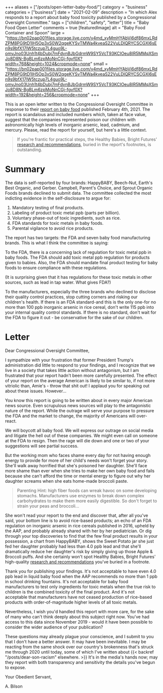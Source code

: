 +++
aliases = ["/posts/open-letter-baby-food/"]
category = "business"
categories = ["business"]
date = "2021-02-09"
description = "In which Alex responds to a report about baby food toxicity published by a Congressional Oversight Committee."
tags = ["children", "safety", "letter"]
title = "Baby Food Open Letter"
comments = true
[featuredImage]
  alt = "Baby Food Container and Spoon"
  large = "https://bn02pap001files.storage.live.com/y4md_xyMmHYAbVi6df86mxLRdZPM8PG9tD1lH5Op3xS0W2qgeKYSvTMWa4kveaS22VuLDlQRYCSCGXl6sEn9s9bfX17lW5tczup7L4guo9L-omvJno03Unh1t4bDubj7mFdvnBJbGdrmW9SY5VcT93KCIOeu8IR5MMqXSmJo8D8N-BgBLm6zpMoNnCGj-fgvf0X?width=768&height=1024&cropmode=none"
  small = "https://bn02pap001files.storage.live.com/y4md_xyMmHYAbVi6df86mxLRdZPM8PG9tD1lH5Op3xS0W2qgeKYSvTMWa4kveaS22VuLDlQRYCSCGXl6sEn9s9bfX17lW5tczup7L4guo9L-omvJno03Unh1t4bDubj7mFdvnBJbGdrmW9SY5VcT93KCIOeu8IR5MMqXSmJo8D8N-BgBLm6zpMoNnCGj-fgvf0X?width=192&height=256&cropmode=none"
+++

This is an open letter written to the Congressional Oversight Committee in response to their [report on baby food](https://oversight.house.gov/sites/democrats.oversight.house.gov/files/2021-02-04%20ECP%20Baby%20Food%20Staff%20Report.pdf) published February 4th, 2021. The report is scandalous and included numbers which, taken at face value, suggest that the companies represented poison our children with astronomically high levels of inorganic arsenic, lead, cadmium, and mercury. Please, read the report for yourself, but here's a little context.

> If you're frantic for practical steps, the Healthy Babies, Bright Futures' [research and recommendations](http://www.healthybabyfood.org/sites/healthybabyfoods.org/files/2019-10/BabyFoodReport_FULLREPORT_ENGLISH_R5b.pdf), buried in the report's footnotes, is outstanding.

# Summary

The data is self-reported by four brands: HappyBABY, Beech-Nut, Earth's Best Organic, and Gerber. Campbell, Parent's Choice, and Sprout Organic Foods brands declined to submit data. The committee collected the most indicting evidence in the self-disclosure to argue for:

1. Mandatory testing of final products.
2. Labeling of product toxic metal ppb (parts per billion).
3. Voluntary phase-out of toxic ingredients, such as rice.
4. <acronymn title="Food and Drug Administration">FDA</acronymn> standards for toxic metals in baby foods.
5. Parental vigilance to avoid rice products.

The report has two targets: the <acronymn title="Food and Drug Administration">FDA</acronymn> and seven baby food manufacturing brands. This is what I think the committee is saying:

To the <acronymn title="Food and Drug Administration">FDA</acronymn>, there is a concerning lack of regulation for toxic metal ppb in baby foods. The <acronymn title="Food and Drug Administration">FDA</acronymn> should add toxic metal ppb regulation for products given to babies. Also, the <acronymn title="Food and Drug Administration">FDA</acronymn> should mandate final product testing for baby foods to ensure compliance with these regulations.

 (It is surprising given that it has regulations for these toxic metals in other sources, such as lead in tap water. What gives <acronymn title="Food and Drug Administration">FDA</acronymn>?)

To the manufacturers, especially the three brands who declined to disclose their quality control practices, stop cutting corners and risking our children's health. If there is an <acronymn title="Food and Drug Administration">FDA</acronymn> standard-and this is the only one-for no more than 100 ppb inorganic arsenic in rice cereal, don't write 115 ppb into your internal quality control standards. If there is no standard, don't wait for the <acronymn title="Food and Drug Administration">FDA</acronymn> to figure it out - be conservative for the sake of our children.

# Letter

Dear Congressional Oversight Committee,

I sympathize with your frustration that former President Trump's administration did little to respond to your findings, and I recognize that we live in a society that takes little action without antagonism, but I am frustrated that your report hadn't been more carefully presented. The effect of your report on the average American is likely to be similar to, if not more vitriolic than, Amie's - throw that shit out! I applaud you for speaking out about these issues. However...

You know this report is going to be written about in every major American news source. Even scrupulous news sources will play to the antagonistic nature of the report. While the outrage will serve your purpose to pressure the <acronymn title="Food and Drug Administration">FDA</acronymn> and the market to change, the majority of Americans will over-react.

We will boycott all baby food. We will express our outrage on social media and litigate the hell out of these companies. We might even call on someone at the <acronymn title="Food and Drug Administration">FDA</acronymn> to resign. Then the rage will die down and one or two of your suggestions will see partial success.

But the working mom who faces shame every day for not having enough energy to provide for more of her child's needs won't forget your story. She'll walk away horrified that she's poisoned her daughter. She'll face more shame than ever when she tries to make her own baby food and fails because she can't afford the time or mental energy to figure out why her daughter screams when she eats home-made broccoli paste.

> Parenting Hint: high fiber foods can wreak havoc on some developing stomachs. Manufacturers use enzymes to break down complex carbohydrates to make them more easily digestible. So don't forget to strain your peas and broccoli...

She won't read your report to the end and discover that, after all you've said, your bottom line is to avoid rice-based products; an echo of an <acronymn title="Food and Drug Administration">FDA</acronymn> regulation on inorganic arsenic in rice cereals published in 2016, upheld by the <acronymn title="American Academy of Pediatrics">AAP</acronymn>, and probably already shared with her by her pediatrician. Or dig through your top discoveries to find that the few final product results in your possession, a chart from HappyBABY, shows the Sweet Potato jar she just fed her daughter probably had less than 4.0 ppb lead and that she'll dramatically reduce her daughter's risk by simply giving up those Apple & Broccoli puffs. And she certainly won't spot Healthy Babies, Bright Futures' high-quality [research and recommendations](http://www.healthybabyfood.org/sites/healthybabyfoods.org/files/2019-10/BabyFoodReport_FULLREPORT_ENGLISH_R5b.pdf) you've buried in a footnote.

Thank you for publishing your findings. It's not acceptable to have even 4.0 ppb lead in liquid baby food when the <acronymn title="American Academy of Pediatrics">AAP</acronymn> recommends no more than 1 ppb in school drinking fountains. It's not acceptable for baby food manufacturers to test only ingredients for toxic metals when the true risk to children is the combined toxicity of the final product. And it's not acceptable that manufacturers have not ceased production of rice-based products with order-of-magnitude higher levels of all toxic metals.

Nevertheless, I wish you'd handled this report with more care, for the sake of many who can't think deeply about this subject right now. You've had access to this data since November 2019 - would it have been possible to consider the wider audience of your publication?

These questions may already plague your conscience, and I submit to you that I don't have a better answer. It may have been inevitable. I may be reacting from the same shock over our country's brokenness that's struck me through 2020 until today, some of which I've written about {{< backref "/posts/dear-son-racism" elsewhere. >}} It's in the media's hands now; may they report with both transparency and sensitivity the details you've begun to expose.

Your Obedient Servant,

A. Bilson
